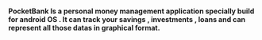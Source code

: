 #### PocketBank Is a personal money management application specially build for android OS . It can track your savings , investments , loans and can represent all those datas in graphical format.
